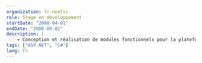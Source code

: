 ```yaml
---
organization: fr-neotic
role: Stage en développement
startDate: "2008-04-01"
endDate: "2008-09-01"
description: |
    « Conception et réalisation de modules fonctionnels pour la plateforme Agreo Elevage » (Directeur de projet : Mr KROURI)
tags: ["ASP.NET", "C#"]
lang: fr
---
```


